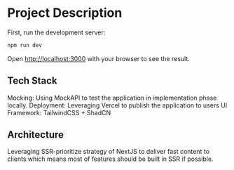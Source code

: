 # Project Description

First, run the development server:

```bash
npm run dev
```

Open [http://localhost:3000](http://localhost:3000) with your browser to see the result.

## Tech Stack

Mocking: Using MockAPI to test the application in implementation phase locally.
Deployment: Leveraging Vercel to publish the application to users
UI Framework: TailwindCSS + ShadCN

## Architecture

Leveraging SSR-prioritize strategy of NextJS to deliver fast content to clients which means most of features should be built in SSR if possible.
